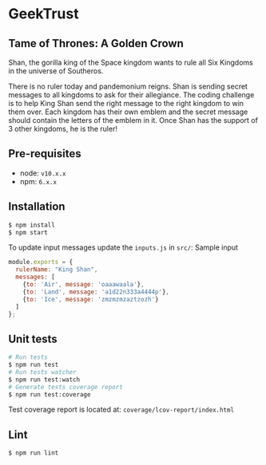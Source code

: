 GeekTrust
========================

Tame of Thrones: A Golden Crown
--------------------------------

Shan, the gorilla king of the Space kingdom wants to rule all Six Kingdoms in the universe of Southeros.

There is no ruler today and pandemonium reigns. Shan is sending secret messages to all kingdoms to ask for their allegiance. The coding challenge is to help King Shan send the right message to the right kingdom to win them over. Each kingdom has their own emblem and the secret message should contain the letters of the emblem in it. Once Shan has the support of 3 other kingdoms, he is the ruler!

## Pre-requisites
- node: `v10.x.x`
- npm: `6.x.x`

## Installation
```sh
$ npm install
$ npm start
```

To update input messages update the `inputs.js` in `src/`:
Sample input

```js
module.exports = {
  rulerName: "King Shan",	
  messages: [
    {to: 'Air', message: 'oaaawaala'},
    {to: 'Land', message: 'a1d22n333a4444p'},
    {to: 'Ice', message: 'zmzmzmzaztzozh'}
  ]
};
```


## Unit tests
```sh
# Run tests
$ npm run test
# Run tests watcher
$ npm run test:watch
# Generate tests coverage report
$ npm run test:coverage
```

Test coverage report is located at: `coverage/lcov-report/index.html`

## Lint
```sh
$ npm run lint
```